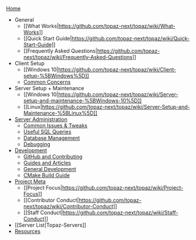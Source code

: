 [Home](https://github.com/topaz-next/topaz/wiki)
* General
  * [[What Works|https://github.com/topaz-next/topaz/wiki/What-Works]]
  * [[Quick Start Guide|https://github.com/topaz-next/topaz/wiki/Quick-Start-Guide]]
  * [[Frequently Asked Questions|https://github.com/topaz-next/topaz/wiki/Frequently-Asked-Questions]]
* Client Setup
  * [[Windows 10|https://github.com/topaz-next/topaz/wiki/Client-setup-%5BWindows%5D]]
  * [Common Concerns](https://github.com/topaz-next/topaz/wiki/Miscellaneous-(Client))
* Server Setup + Maintenance
  * [[Windows 10|https://github.com/topaz-next/topaz/wiki/Server-setup-and-maintenance-%5BWindows-10%5D]]
  * [[Linux|https://github.com/topaz-next/topaz/wiki/Server-Setup-and-Maintenance-%5BLinux%5D]]
* [Server Administration](https://github.com/topaz-next/topaz/wiki/Server-Administration)
  * [Common Issues & Tweaks](https://github.com/topaz-next/topaz/wiki/Miscellaneous-(Server))
  * [Useful SQL Queries](https://github.com/topaz-next/topaz/wiki/Useful-SQL-queries)
  * [Database Management](https://github.com/topaz-next/topaz/wiki/Database-Management)
  * [Debugging](https://github.com/topaz-next/topaz/wiki/Debugging)
* [Development](https://github.com/topaz-next/topaz/wiki/Development)
  * [GitHub and Contributing](https://github.com/topaz-next/topaz/wiki/GitHub-and-Contributing)
  * [Guides and Articles](https://github.com/topaz-next/topaz/wiki/Guides-(Development))
  * [General Development](https://github.com/topaz-next/topaz/wiki/General-Development)
  * [CMake Build Guide](https://github.com/topaz-next/topaz/wiki/CMake-Build-Guide)
* [Project Meta](https://github.com/topaz-next/topaz/wiki/Project-Meta)
  * [[Project Focus|https://github.com/topaz-next/topaz/wiki/Project-Focus]]
  * [[Contributor Conduct|https://github.com/topaz-next/topaz/wiki/Contributor-Conduct]]
  * [[Staff Conduct|https://github.com/topaz-next/topaz/wiki/Staff-Conduct]]
* [[Server List|Topaz-Servers]]
* [Resources](https://github.com/topaz-next/topaz/wiki/Resources)
